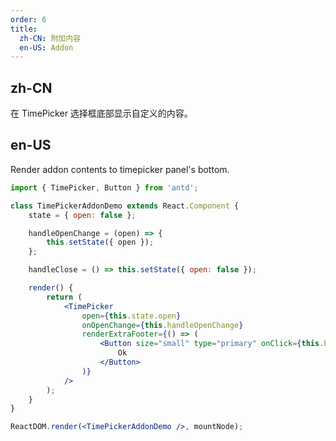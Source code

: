 ```yaml
---
order: 6
title:
  zh-CN: 附加内容
  en-US: Addon
---
```


## zh-CN

在 TimePicker 选择框底部显示自定义的内容。

## en-US

Render addon contents to timepicker panel's bottom.

```jsx
import { TimePicker, Button } from 'antd';

class TimePickerAddonDemo extends React.Component {
	state = { open: false };

	handleOpenChange = (open) => {
		this.setState({ open });
	};

	handleClose = () => this.setState({ open: false });

	render() {
		return (
			<TimePicker
				open={this.state.open}
				onOpenChange={this.handleOpenChange}
				renderExtraFooter={() => (
					<Button size="small" type="primary" onClick={this.handleClose}>
						Ok
					</Button>
				)}
			/>
		);
	}
}

ReactDOM.render(<TimePickerAddonDemo />, mountNode);
```
